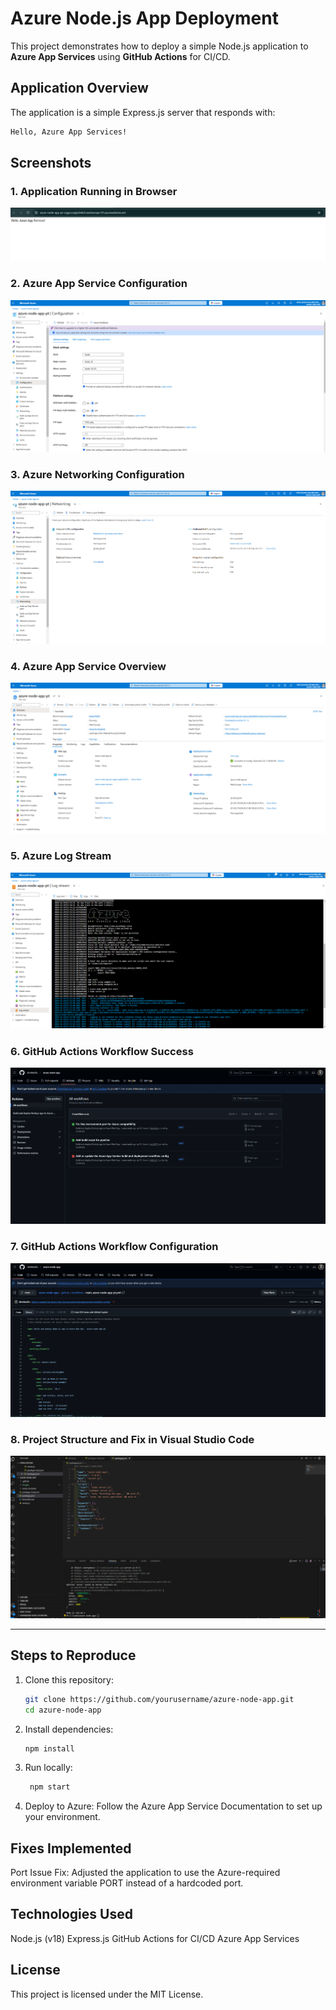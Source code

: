 # Azure Node.js App Deployment

This project demonstrates how to deploy a simple Node.js application to **Azure App Services** using **GitHub Actions** for CI/CD.

## Application Overview

The application is a simple Express.js server that responds with:
```bash
Hello, Azure App Services!
```


## Screenshots

### 1. Application Running in Browser
![Application Running](./images/application-running-browser.png)

### 2. Azure App Service Configuration
![Azure Configuration](./images/azure-app-service-configuration.png)

### 3. Azure Networking Configuration
![Azure Networking](./images/azure-app-service-networking.png)

### 4. Azure App Service Overview
![Azure Overview](./images/azure-app-service-overview.png)

### 5. Azure Log Stream
![Azure Log Stream](./images/azure-log-stream.png)

### 6. GitHub Actions Workflow Success
![GitHub Actions Success](./images/github-actions-success.png)

### 7. GitHub Actions Workflow Configuration
![GitHub Actions Configuration](./images/github-actions-yaml-file.png)

### 8. Project Structure and Fix in Visual Studio Code
![Project Structure](./images/project-structure-vscode.png)

---

## Steps to Reproduce

1. Clone this repository:
   ```bash
   git clone https://github.com/yourusername/azure-node-app.git
   cd azure-node-app
   ```

2. Install dependencies:
   ```bash
   npm install
   ```
3. Run locally:
   ```bash
    npm start
   ```
4.  Deploy to Azure:
   Follow the Azure App Service Documentation to set up your environment.

## Fixes Implemented

Port Issue Fix: Adjusted the application to use the Azure-required environment variable PORT instead of a hardcoded port.


## Technologies Used

Node.js (v18)
Express.js
GitHub Actions for CI/CD
Azure App Services


## License
This project is licensed under the MIT License.



